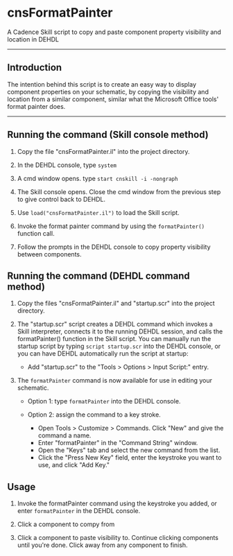 # cnsFormatPainter

A Cadence Skill script to copy and paste component property visibility and location in DEHDL

---
## Introduction

The intention behind this script is to create an easy way to display component properties on your schematic, by copying the visibility and location from a similar component, similar what the Microsoft Office tools' format painter does.

---
## Running the command (Skill console method)

1. Copy the file "cnsFormatPainter.il" into the project directory.

2. In the DEHDL console, type `system`

3. A cmd window opens. type `start cnskill -i -nongraph`

4. The Skill console opens. Close the cmd window from the previous step to give control back to DEHDL.

5. Use `load("cnsFormatPainter.il")` to load the Skill script.

6. Invoke the format painter command by using the `formatPainter()` function call.

7. Follow the prompts in the DEHDL console to copy property visibility between components.

## Running the command (DEHDL command method)

1. Copy the files "cnsFormatPainter.il" and "startup.scr" into the project directory.

2. The "startup.scr" script creates a DEHDL command which invokes a Skill interpreter, connects it to the running DEHDL session, and calls the formatPainter() function in the Skill script. You can manually run the startup script by typing `script startup.scr` into the DEHDL console, or you can have DEHDL automatically run the script at startup:

     * Add "startup.scr" to the "Tools > Options > Input Script:" entry.

3. The `formatPainter` command is now available for use in editing your schematic.

     * Option 1: type `formatPainter` into the DEHDL console.
     * Option 2: assign the command to a key stroke.

         * Open Tools > Customize > Commands. Click "New" and give the command a name.
         * Enter "formatPainter" in the "Command String" window.
         * Open the "Keys" tab and select the new command from the list.
         * Click the "Press New Key" field, enter the keystroke you want to use, and click "Add Key."

## Usage

1. Invoke the formatPainter command using the keystroke you added, or enter `formatPainter` in the DEHDL console.

2. Click a component to compy from

3. Click a component to paste visibility to. Continue clicking components until you're done. Click away from any component to finish.